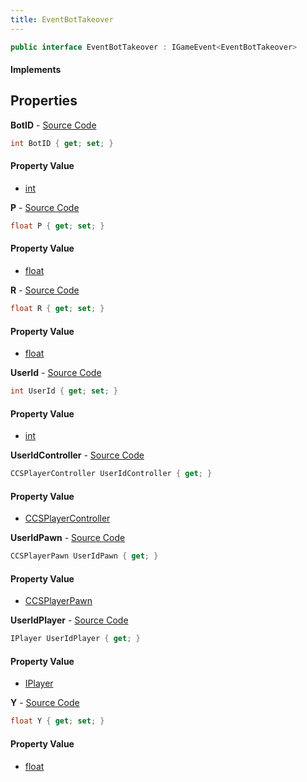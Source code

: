 ```yaml
---
title: EventBotTakeover
---
```


```csharp
public interface EventBotTakeover : IGameEvent<EventBotTakeover>
```

#### Implements

## Properties

**BotID** - [Source Code](https://github.com/swiftly-solution/swiftlys2/blob/main/managed/src/SwiftlyS2.Generated/GameEvents/Interfaces/EventBotTakeover.cs#L42)

```csharp
int BotID { get; set; }
```

#### Property Value

- [int](https://learn.microsoft.com/dotnet/api/system.int32)

**P** - [Source Code](https://github.com/swiftly-solution/swiftlys2/blob/main/managed/src/SwiftlyS2.Generated/GameEvents/Interfaces/EventBotTakeover.cs#L47)

```csharp
float P { get; set; }
```

#### Property Value

- [float](https://learn.microsoft.com/dotnet/api/system.single)

**R** - [Source Code](https://github.com/swiftly-solution/swiftlys2/blob/main/managed/src/SwiftlyS2.Generated/GameEvents/Interfaces/EventBotTakeover.cs#L57)

```csharp
float R { get; set; }
```

#### Property Value

- [float](https://learn.microsoft.com/dotnet/api/system.single)

**UserId** - [Source Code](https://github.com/swiftly-solution/swiftlys2/blob/main/managed/src/SwiftlyS2.Generated/GameEvents/Interfaces/EventBotTakeover.cs#L37)

```csharp
int UserId { get; set; }
```

#### Property Value

- [int](https://learn.microsoft.com/dotnet/api/system.int32)

**UserIdController** - [Source Code](https://github.com/swiftly-solution/swiftlys2/blob/main/managed/src/SwiftlyS2.Generated/GameEvents/Interfaces/EventBotTakeover.cs#L22)

```csharp
CCSPlayerController UserIdController { get; }
```

#### Property Value

- [CCSPlayerController](/docs/api/shared/schemadefinitions/ccsplayercontroller)

**UserIdPawn** - [Source Code](https://github.com/swiftly-solution/swiftlys2/blob/main/managed/src/SwiftlyS2.Generated/GameEvents/Interfaces/EventBotTakeover.cs#L28)

```csharp
CCSPlayerPawn UserIdPawn { get; }
```

#### Property Value

- [CCSPlayerPawn](/docs/api/shared/schemadefinitions/ccsplayerpawn)

**UserIdPlayer** - [Source Code](https://github.com/swiftly-solution/swiftlys2/blob/main/managed/src/SwiftlyS2.Generated/GameEvents/Interfaces/EventBotTakeover.cs#L31)

```csharp
IPlayer UserIdPlayer { get; }
```

#### Property Value

- [IPlayer](/docs/api/shared/players/iplayer)

**Y** - [Source Code](https://github.com/swiftly-solution/swiftlys2/blob/main/managed/src/SwiftlyS2.Generated/GameEvents/Interfaces/EventBotTakeover.cs#L52)

```csharp
float Y { get; set; }
```

#### Property Value

- [float](https://learn.microsoft.com/dotnet/api/system.single)

